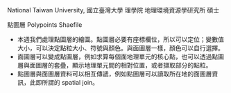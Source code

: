 National Taiwan University, 國立臺灣大學 理學院 地理環境資源學研究所 碩士

點圖層 Polypoints Shaefile
* 本週我們處理點圖層的繪圖。點圖層必要有座標欄位，所以可以定位；變數值大小，可以決定點粒大小、符號與顏色。與面圖層一樣，顏色可以自行選擇。
* 面圖層可以變成點圖層，例如求算每個面地理單元的核心點，也可以透過點圖層與面圖層的套疊，顯示地理單元間的相對位置，或者擷取部分的點粒。
* 點圖層與面圖層資料可以相互傳遞，例如點圖層可以讀取所在地的面圖層資訊，此即所謂的 spatial join。
